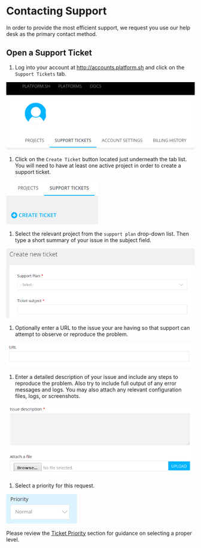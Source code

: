 # Contacting Support

In order to provide the most efficient support, we request you use our help desk as the primary contact method.

## Open a Support Ticket

1. Log into your account at http://accounts.platform.sh and click on the `Support Tickets` tab.

![image](/images/login-screen1.png)

1. Click on the `Create Ticket` button located just underneath the tab list.  You will need to have at least one active project in order to create a support ticket.

![image](/images/create-ticket.png)

1. Select the relevant project from the `support plan` drop-down list.  Then type a short summary of your issue in the subject field.

![image](/images/create-ticket-step1.png)

1. Optionally enter a URL to the issue your are having so that support can attempt to observe or reproduce the problem.

![image](/images/create-ticket-step2.png)

1.  Enter a detailed description of your issue and include any steps to reproduce the problem.  Also try to include full output of any error messages and logs.  You may also attach any relevant configuration files, logs, or screenshots.

![image](/images/create-ticket-step3.png)

1. Select a priority for this request. 

![image](/images/create-ticket-step4.png)

Please review the [Ticket Priority](ticket-priority.md) section for guidance on selecting a proper level.
